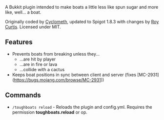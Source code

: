 A Bukkit plugin intended to make boats a little less like spun sugar and more like,
well... a boat.

Originally coded by [Cyclometh](https://github.com/Cyclometh/), updated to Spigot 1.8.3
with changes by [Roy Curtis](https://github.com/RoyCurtis). Licensed under MIT.

## Features

* Prevents boats from breaking unless they...
    * ...are hit by player
    * ...are in fire or lava
    * ...collide with a cactus
* Keeps boat positions in sync between client and server (fixes [MC-2931]
(https://bugs.mojang.com/browse/MC-2931))

## Commands

* `/toughboats reload` - Reloads the plugin and config.yml. Requires the permission
**toughboats.reload** or op.